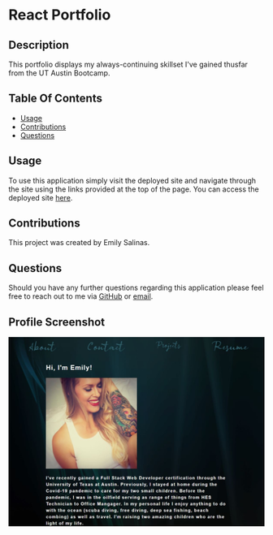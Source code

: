 # React Portfolio

## Description
This portfolio displays my always-continuing skillset I've gained thusfar from the UT Austin Bootcamp.

## Table Of Contents
* [Usage](#usage)
* [Contributions](#contributions)
* [Questions](#questions)

## Usage
To use this application simply visit the deployed site and navigate through the site using the links provided at the top of the page. You can access the deployed site [here](https://emilyrh1058.github.io/react-portfolio/).

## Contributions
This project was created by Emily Salinas.

## Questions
Should you have any further questions regarding this application please feel free to reach out to me via [GitHub](https://github.com/Emilyrh1058) or [email](mailto:emilyrh1058@gmail.com).

## Profile Screenshot
![image](./src/assets/images/react-port-screenshot.JPG)
